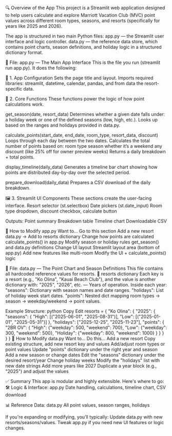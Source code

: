 🔍 Overview of the App
This project is a Streamlit web application designed to help users calculate and explore Marriott Vacation Club (MVC) point values across different room types, seasons, and resorts (specifically for years like 2025 and 2026).

The app is structured in two main Python files:
app.py — the Streamlit user interface and logic controller.
data.py — the reference data store, which contains point charts, season definitions, and holiday logic in a structured dictionary format.

📂 File: app.py — The Main App Interface
This is the file you run (streamlit run app.py). It does the following:

🔧 1. App Configuration
Sets the page title and layout.
Imports required libraries: streamlit, datetime, calendar, pandas, and from data the resort-specific data.

🧠 2. Core Functions
These functions power the logic of how point calculations work.

get_season(date, resort_data)
Determines whether a given date falls under: 
a holiday week or one of the defined seasons (low, high, etc.).
Looks up based on the ranges and holidays provided in data.py.

calculate_points(start_date, end_date, room_type, resort_data, discount)
Loops through each day between the two dates.
Calculates the total number of points based on:
room type
season
whether it’s a weekend
any discount (like 25% off for owner preview weeks)
Returns a daily breakdown + total points.

display_timeline(daily_data)
Generates a timeline bar chart showing how points are distributed day-by-day over the selected period.

prepare_download(daily_data)
Prepares a CSV download of the daily breakdown.

🖼️ 3. Streamlit UI Components
These sections create the user-facing interface.
Resort selector (st.selectbox)
Date pickers (st.date_input)
Room type dropdown, discount checkbox, calculate button

Outputs:
Point summary
Breakdown table
Timeline chart
Downloadable CSV

🔁 How to Modify app.py
Want to...	Go to this section
Add a new resort	data.py → Add to resorts dictionary
Change how points are calculated	calculate_points() in app.py
Modify season or holiday rules	get_season() and data.py definitions
Change UI layout	Streamlit layout area (bottom of app.py)
Add new features like multi-room	Modify the UI + calculate_points() logic

📂 File: data.py — The Point Chart and Season Definitions
This file contains all hardcoded reference values for resorts.
🏨 resorts dictionary
Each key is a resort (e.g., "Ko Olina", "Kauai Beach Club"), and the value is another dictionary with:
"2025", "2026", etc. — Years of operation.
Inside each year:
"seasons": Dictionary with season names and date ranges.
"holidays": List of holiday week start dates.
"points": Nested dict mapping room types → season → weekday/weekend → point values.

Example Structure:
python
Copy
Edit
resorts = {
    "Ko Olina": {
        "2025": {
            "seasons": {
                "High": [("2025-06-01", "2025-08-31")],
                "Low": [("2025-01-01", "2025-05-31")]
            },
            "holidays": ["2025-12-25", "2025-11-23"],
            "points": {
                "2BR OV": {
                    "High": {"weekday": 500, "weekend": 700},
                    "Low": {"weekday": 300, "weekend": 500},
                    "Holiday": {"weekday": 800, "weekend": 1000}
                }
            }
        }
    }
}
🔁 How to Modify data.py
Want to...	Do this...
Add a new resort	Copy existing structure, add new resort key and values
Add/adjust room types or point values	Update "points" dictionary under the right year and season
Add a new season or change dates	Edit the "seasons" dictionary under the desired resort/year
Change holiday weeks	Modify the "holidays" list with new date strings
Add more years like 2027	Duplicate a year block (e.g., "2025") and adjust the values

✅ Summary
This app is modular and highly extensible. Here's where to go:
🛠 Logic & Interface: app.py
Date handling, calculations, timeline chart, CSV download

📊 Reference Data: data.py
All point values, season ranges, holidays

If you're expanding or modifying, you’ll typically:
Update data.py with new resorts/seasons/values.
Tweak app.py if you need new UI features or logic changes.

